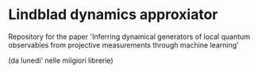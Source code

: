 # Lindblad dynamics approxiator

Repository for the paper 'Inferring dynamical generators of local quantum observables from projective measurements through machine learning'

(da lunedi' nelle milgiori librerie)
